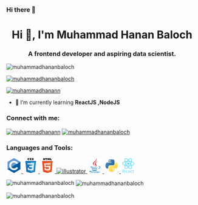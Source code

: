 ### Hi there 👋

<h1 align="center">Hi 👋, I'm Muhammad Hanan Baloch</h1>
<h3 align="center">A frontend developer and aspiring data scientist.</h3>

<p align="left"> <img src="https://komarev.com/ghpvc/?username=muhammadhananbaloch&label=Profile%20views&color=0e75b6&style=flat" alt="muhammadhananbaloch" /> </p>

<p align="left"> <a href="https://github.com/ryo-ma/github-profile-trophy"><img src="https://github-profile-trophy.vercel.app/?username=muhammadhananbaloch" alt="muhammadhananbaloch" /></a> </p>

<p align="left"> <a href="https://twitter.com/muhammadhanann" target="blank"><img src="https://img.shields.io/twitter/follow/muhammadhanann?logo=twitter&style=for-the-badge" alt="muhammadhanann" /></a> </p>

- 🌱 I’m currently learning **ReactJS ,NodeJS**

<h3 align="left">Connect with me:</h3>
<p align="left">
<a href="https://twitter.com/muhammadhanann" target="blank"><img align="center" src="https://raw.githubusercontent.com/rahuldkjain/github-profile-readme-generator/master/src/images/icons/Social/twitter.svg" alt="muhammadhanann" height="30" width="40" /></a>
<a href="https://linkedin.com/in/muhammadhananbaloch" target="blank"><img align="center" src="https://raw.githubusercontent.com/rahuldkjain/github-profile-readme-generator/master/src/images/icons/Social/linked-in-alt.svg" alt="muhammadhananbaloch" height="30" width="40" /></a>
</p>

<h3 align="left">Languages and Tools:</h3>
<p align="left"> <a href="https://www.cprogramming.com/" target="_blank" rel="noreferrer"> <img src="https://raw.githubusercontent.com/devicons/devicon/master/icons/c/c-original.svg" alt="c" width="40" height="40"/> </a> <a href="https://www.w3schools.com/css/" target="_blank" rel="noreferrer"> <img src="https://raw.githubusercontent.com/devicons/devicon/master/icons/css3/css3-original-wordmark.svg" alt="css3" width="40" height="40"/> </a> <a href="https://www.w3.org/html/" target="_blank" rel="noreferrer"> <img src="https://raw.githubusercontent.com/devicons/devicon/master/icons/html5/html5-original-wordmark.svg" alt="html5" width="40" height="40"/> </a> <a href="https://www.adobe.com/in/products/illustrator.html" target="_blank" rel="noreferrer"> <img src="https://www.vectorlogo.zone/logos/adobe_illustrator/adobe_illustrator-icon.svg" alt="illustrator" width="40" height="40"/> </a> <a href="https://www.java.com" target="_blank" rel="noreferrer"> <img src="https://raw.githubusercontent.com/devicons/devicon/master/icons/java/java-original.svg" alt="java" width="40" height="40"/> </a> <a href="https://www.python.org" target="_blank" rel="noreferrer"> <img src="https://raw.githubusercontent.com/devicons/devicon/master/icons/python/python-original.svg" alt="python" width="40" height="40"/> </a> <a href="https://reactjs.org/" target="_blank" rel="noreferrer"> <img src="https://raw.githubusercontent.com/devicons/devicon/master/icons/react/react-original-wordmark.svg" alt="react" width="40" height="40"/> </a> </p>

<p><img align="left" src="https://github-readme-stats.vercel.app/api/top-langs?username=muhammadhananbaloch&show_icons=true&locale=en&layout=compact" alt="muhammadhananbaloch" /></p>

<p>&nbsp;<img align="center" src="https://github-readme-stats.vercel.app/api?username=muhammadhananbaloch&show_icons=true&locale=en" alt="muhammadhananbaloch" /></p>

<p><img align="center" src="https://github-readme-streak-stats.herokuapp.com/?user=muhammadhananbaloch&" alt="muhammadhananbaloch" /></p>
